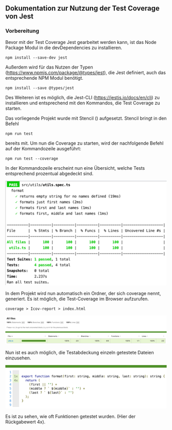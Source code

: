 ## Dokumentation zur Nutzung der Test Coverage von Jest

### Vorbereitung

Bevor mit der Test Coverage Jest gearbeitet werden kann,
ist das Node Package Modul in die devDependencies zu installieren.

    npm install --save-dev jest
    
Außerdem wird für das Nutzen der Typen (https://www.npmjs.com/package/@types/jest), 
die Jest definiert, auch das entsprechende NPM Modul benötigt.

    npm install --save @types/jest
    
Des Weiteren ist es möglich, die Jest-CLI (https://jestjs.io/docs/en/cli) zu installieren und entsprechend
mit den Kommandos, die Test Coverage zu starten.

Das vorliegende Projekt wurde mit Stencil () aufgesetzt. Stencil bringt in den Befehl
    
    npm run test
    
bereits mit. Um nun die Coverage zu starten, wird der nachfolgende Befehl auf der Kommandozeile
ausgeführt:

    npm run test --coverage
    
In der Kommandozeile erscheint nun eine Übersicht, welche Tests
entsprechend prozentual abgedeckt sind.

![Commandline](assets/terminal.png)

In dem Projekt wird nun automatisch ein Ordner, 
der sich coverage nennt, generiert.
Es ist möglich, die Test-Coverage im Browser aufzurufen.

    coverage > Icov-report > index.html
    
![Coverage](assets/InitialCoverage.png)

Nun ist es auch möglich, die Testabdeckung einzeln getestete Dateien
einzusehen.

![Coverage im Detail](assets/DetailedInitialCoverage.png)

Es ist zu sehen, wie oft Funktionen getestet wurden. (Hier der Rückgabewert 4x).